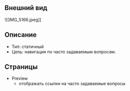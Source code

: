 ## Внешний вид
![[IMG_5166.jpeg]]
## Описание
- Тип: статичный
- Цель: навигация по часто задаваемым вопросам.
## Страницы
- Preview
	- отображать ссылки на часто задаваемые вопросы